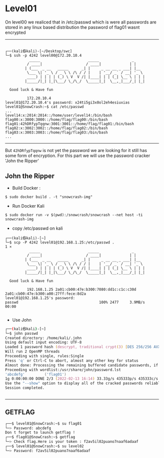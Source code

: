 # Level01

On level00 we realiced that in /etc/passwd which is were
all passwords are stored in any linux based distribution
the password of flag01 wasnt encrypted

----------

```shell

┌──(kali㉿kali)-[~/Desktop/swc]
└─$ ssh -p 4242 level00@172.20.10.4
           _____                      _____               _     
          / ____|                    / ____|             | |    
         | (___  _ __   _____      _| |     _ __ __ _ ___| |__  
          \___ \| '_ \ / _ \ \ /\ / / |    | '__/ _` / __| '_ \ 
          ____) | | | | (_) \ V  V /| |____| | | (_| \__ \ | | |
         |_____/|_| |_|\___/ \_/\_/  \_____|_|  \__,_|___/_| |_|
                                                        
  Good luck & Have fun

          172.20.10.4 
level01@172.20.10.4's password: x24ti5gi3x0ol2eh4esiuxias
level01@SnowCrash:~$ cat /etc/passwd
...
level14:x:2014:2014::/home/user/level14:/bin/bash
flag00:x:3000:3000::/home/flag/flag00:/bin/bash
flag01:42hDRfypTqqnw:3001:3001::/home/flag/flag01:/bin/bash
flag02:x:3002:3002::/home/flag/flag02:/bin/bash
flag03:x:3003:3003::/home/flag/flag03:/bin/bash
...

```
------
But `42hDRfypTqqnw` is not yet the password we are looking for
it still has some form of encryption.
For this part we will use the password cracker 'John the Ripper'

## John the Ripper

* Build Docker :

```shell
$ sudo docker build . -t "snowcrash-img"
```

* Run Docker Kali

```
$ sudo docker run -v $(pwd):/snowcrash/snowcrash --net host -ti snowcrash-img

```
* copy /etc/passwd on kali

```
┌──(kali㉿kali)-[~]
└─$ scp -P 4242 level01@192.168.1.25:/etc/passwd .                       1 ⨯
           _____                      _____               _     
          / ____|                    / ____|             | |    
         | (___  _ __   _____      _| |     _ __ __ _ ___| |__  
          \___ \| '_ \ / _ \ \ /\ / / |    | '__/ _` / __| '_ \ 
          ____) | | | | (_) \ V  V /| |____| | | (_| \__ \ | | |
         |_____/|_| |_|\___/ \_/\_/  \_____|_|  \__,_|___/_| |_|
                                                        
  Good luck & Have fun

          192.168.1.25 2a01:cb00:47e:b300:7080:dd1c:c1c:c30d 2a01:cb00:47e:b300:a00:27ff:fece:8d2a 
level01@192.168.1.25's password: 
passwd                                     100% 2477     3.9MB/s   00:00    
                                                                            
```
* Use John

```zsh
┌──(kali㉿kali)-[~]
└─$ john passwd 
Created directory: /home/kali/.john
Using default input encoding: UTF-8
Loaded 1 password hash (descrypt, traditional crypt(3) [DES 256/256 AVX2])
Will run 2 OpenMP threads
Proceeding with single, rules:Single
Press 'q' or Ctrl-C to abort, almost any other key for status
Almost done: Processing the remaining buffered candidate passwords, if any.
Proceeding with wordlist:/usr/share/john/password.lst
'abcdefg'         ('flag01')     
1g 0:00:00:00 DONE 2/3 (2022-02-13 16:14) 33.33g/s 435333p/s 435333c/s 435333C/s 123456..Herman1
Use the "--show" option to display all of the cracked passwords reliably
Session completed. 
                   
```
----
## GETFLAG

```bash
┌──$ level01@SnowCrash:~$ su flag01
└─> Password: abcdefg
Don t forget to launch getflag !
┌──$ flag01@SnowCrash:~$ getflag
└─> Check flag.Here is your token : f2av5il02puano7naaf6adaaf
┌──$ level01@SnowCrash:~$ su level02
└─> Password: f2av5il02puano7naaf6adaaf
```
